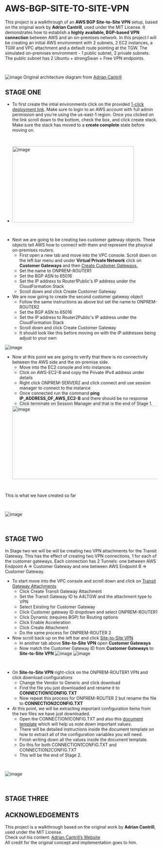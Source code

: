 # AWS-BGP-SITE-TO-SITE-VPN

This project is a walkthrough of an **AWS BGP Site-to-Site VPN** setup, based on the original work by **Adrian Cantrill**, used under the MIT License. 
It demonstrates how to establish a **highly available, BGP-based VPN connection** between AWS and an on-premises network. 
In this project I will be creating an initial AWS environment with 2 subnets, 2 EC2 instances, a TGW and VPC attachment and a default route pointing at the TGW. 
The simulated on-premises environment - 1 public subnet, 2 private subnets. The public subnet has 2 Ubuntu + strongSwan + Free VPN endpoints.

<br>

![image](https://github.com/user-attachments/assets/d32611a4-a5be-49de-ac97-5fa4d9fccf6d)
Original architecture diagram from [Adrian Cantrill](https://www.youtube.com/adriancantrill)

## STAGE ONE

- To first create the intial environments click on the provided [1-click deployment link](https://console.aws.amazon.com/cloudformation/home?region=us-east-1#/stacks/create/review?templateURL=https://learn-cantrill-labs.s3.amazonaws.com/aws-hybrid-bgpvpn/BGPVPNINFRA.yaml&stackName=ADVANCEDVPNDEMO). Make sure to login to an AWS account with full admin permission and you're using the us-east-1 region. Once you clicked on the link scroll down to the bottom, check the box, and click create stack.
Make sure the stack has moved to a **create complete** state before moving on.

<br>

  - <img src="https://github.com/user-attachments/assets/fe0a0ee4-05fd-48fc-b10f-8dd9e12e4be9" alt="image" width="400" height="250"/> 
  
<br>

- Next we are going to be creating two customer gateway objects. These objects tell AWS how to connect with them and represent the phsyical on-premises routers. 
  - First open a new tab and move into the VPC console. Scroll down on the left bar menu and under **Virtual Private Network** click on **Customer Gateways** and then [Create Customer Gateways.](https://us-east-1.console.aws.amazon.com/vpcconsole/home?region=us-east-1#CreateCustomerGateway:)
  - Set the name to ONPREM-ROUTER1
  - Set the BGP ASN to 65016
  - Set the IP address to Router1Public's IP address under the CloudFormation Stack
  - Scroll down and click Create Customer Gateway
- We are now going to create the second customer gatweay object
  - Follow the same instructions as above but set the name to ONPREM-ROUTER2
  - Set the BGP ASN to 65016
  - Set the IP address to Router2Public's IP address under the CloudFormation Stack
  - Scroll down and click Create Customer Gateway
  - It should look like this before moving on with the IP addresses being adjust to your own
  
 ![image](https://github.com/user-attachments/assets/db70d8e0-d8f3-4413-93b9-1038e50339a2)

 - Now at this point we are going to verify that there is no connectivity between the AWS side and the on-premise side.
   - Move into the EC2 console and into instances
   - Click on AWS-EC2-B and copy the Private IPv4 address under details
   - Right click ONPREM-SERVER2 and click connect and use session manager to connect to the instance
   - Once connected run the command **ping IP_ADDRESS_OF_AWS_EC2-B** and there should be no response
   - Click terminate on Session Manager and that is the end of Stage 1.
   <img src="https://github.com/user-attachments/assets/f09cc632-dd6a-4899-ae5b-9844aea936af" alt="image" width="820" height="240"/>
   
<br>

This is what we have created so far

<br>

![image](https://github.com/user-attachments/assets/2d50f2f2-b47d-40db-9a01-775f79008df6)

<br>

## STAGE TWO

In Stage two we will be will be creating two VPN attachments for the Transit Gateway. This has the effect of creating two VPN connections, 1 for each of the customer gateways. Each connection has 2 Tunnels: one between AWS Endpoint A => Customer Gateway and one between AWS Endpoint B => Customer Gateway.

  - To start move into the VPC console and scroll down and click on [Transit Gateway Attachments](https://us-east-1.console.aws.amazon.com/vpcconsole/home?region=us-east-1#TransitGatewayAttachments:)
    - Click Create Transit Gateway Attachment
    - Set the Transit Gateway ID to A4LTGW and the attachment type to VPN
    - Select Existing for Customer Gateway
    - Click Customer gateway ID dropdown and select ONPREM-ROUTER1
    - Click Dynamic (requires BGP) for Routing options
    - Click Enable Acceleration
    - Click Create Attachment
    - Do the same process for ONPREM-ROUTER 2
  - Now scroll back up on the left bar and click [Site-to-Site VPN](https://us-east-1.console.aws.amazon.com/vpcconsole/home?region=us-east-1#VpnConnections:)
    - In another tab above **Site-to-Site VPN** open **Customer Gateways**
    - Now match the Customer Gateway ID from **Customer Gateways** to **Site-to-Site VPN**
![image](https://github.com/user-attachments/assets/8a551a30-da78-4c84-b842-800dbaf3bcfd)
![image](https://github.com/user-attachments/assets/e62cae85-23eb-4efd-aba9-0be1ffc22231)
<br>

- On **Site-to-Site VPN** right-click on the ONPREM-ROUTER1 VPN and click download configurations
  - Change the Vendor to Generic and click download
  - Find the file you just downloaded and rename it to **CONNECTION1CONFIG.TXT**
  - Now repeat this process for ONPREM-ROUTER 2 but rename the file to **CONNECTION2CONFIG.TXT**
- At this point, we will be extracting important configuration items from the two files we have just downloaded.
  - Open the CONNECTION1CONFIG.TXT and also this [document template](https://raw.githubusercontent.com/acantril/learn-cantrill-io-labs/master/aws-hybrid-bgpvpn/02_INSTRUCTIONS/DemoValueTemplate.md) which will help us note down important values.
  -  There will be detailed instructions inside the document template on how to extract all of the configuration variables you will need.
  -  Finish writing down all the values inside the document template.
  -  Do this for both CONNECTION1CONFIG.TXT and CONNECTION2CONFIG.TXT
  -  This will be the end of Stage 2.

 <br>
 
![image](https://github.com/user-attachments/assets/f2fe5b1d-958e-484d-8eae-b3fd7932c431)

<br>

## STAGE THREE
 


      

























## ACKNOWLEDGEMENTS

This project is a walkthrough based on the original work by **Adrian Cantrill**, used under the MIT License.  
Check out his content: [Adrian Cantrill’s Website](https://learn.cantrill.io/)  
All credit for the original concept and implementation goes to him. 
